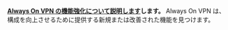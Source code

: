 **[Always On VPN の機能強化について説明します](../vpn/always-on-vpn/always-on-vpn-enhancements.md)します。** Always On VPN は、構成を向上させるために提供する新規または改善された機能を見つけます。